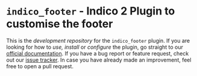 # ``indico_footer`` - Indico 2 Plugin to customise the footer

This is the *development repository* for the ``indico_footer`` plugin.
If you are looking for how to *use, install* or *configure* the plugin, go straight to our
[official documentation](http://indico-footer.readthedocs.io/en/latest/index.html).
If you have a bug report or feature request, check out our
[issue tracker](https://github.com/MaineKuehn/indico_footer/issues).
In case you have already made an improvement, feel free to open a pull request.
